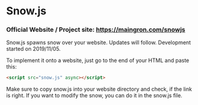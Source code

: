 # Snow.js

### Official Website / Project site: https://maingron.com/snowjs

Snow.js spawns snow over your website. Updates will follow. Development started on 2019/11/05.

To implement it onto a website, just go to the end of your HTML and paste this:
```html
<script src="snow.js" async></script>
```

Make sure to copy snow.js into your website directory and check, if the link is right. If you want to modify the snow, you can do it in the snow.js file.
